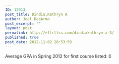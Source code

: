 ```yaml
---
ID: 12913
post_title: Dindia,Kathryn A
author: Joel DesArmo
post_excerpt: ""
layout: post
permalink: http://effrtlss.com/dindiakathryn-a-3/
published: true
post_date: 2012-11-02 20:53:59
---
```

<p>Average GPA in Spring 2012 for first course listed: 0</p>